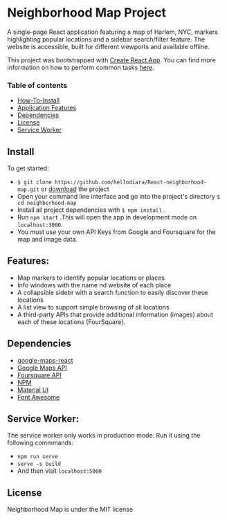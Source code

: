 # Neighborhood Map Project

A single-page React application featuring a map of Harlem, NYC, markers highlighting popular locations and a sidebar search/filter feature. The website is accessible, built for different viewports and available offline.

This project was bootstrapped with [Create React App](https://github.com/facebookincubator/create-react-app). You can find more information on how to perform common tasks [here](https://github.com/facebookincubator/create-react-app/blob/master/packages/react-scripts/template/README.md).


### Table of contents
* [How-To-Install](#install)
* [Application Features](#features)
* [Dependencies](#dependencies)
* [License](#license)
* [Service Worker](#service-worker)

## Install

To get started:

* `$ git clone https://github.com/hellodiara/React-neighborhood-map.git` or [download](_https://github.com/hellodiara/React-neighborhood-map/archive/master.zip) the project
* Open your command line interface and go into the project's directory `$ cd neighborhood-map`
* Install all project dependencies with `$ npm install` . 
* Run `npm start` .This will open the app in development mode on `localhost:3000`.
* You must use your own API Keys from Google and Foursquare for the map and image data.

## Features:
* Map markers to identify popular locations or places
* Info windows with the name nd website of each place
* A collapsible sidebr with a search function to easily discover these locations
* A list view to support simple browsing of all locations
* A third-party APIs that provide additional information (images) about each of these locations (FourSquare).

## Dependencies

* [google-maps-react](https://github.com/fullstackreact/google-maps-react)
* [Google Maps API](https://developers.google.com/maps/documentation/)
* [Foursquare API](https://developer.foursquare.com/)
* [NPM](https://www.npmjs.com/)
* [Material UI](https://material-ui.com/getting-started/installation/)
* [Font Awesome](https://www.npmjs.com/package/@fortawesome/react-fontawesome)

## Service Worker:
The service worker only works in production mode.
Run it using the following commmands:
* `npm run serve`
* `serve -s build`
* And then visit `localhost:5000`

## License
Neighborhood Map is under the MIT license